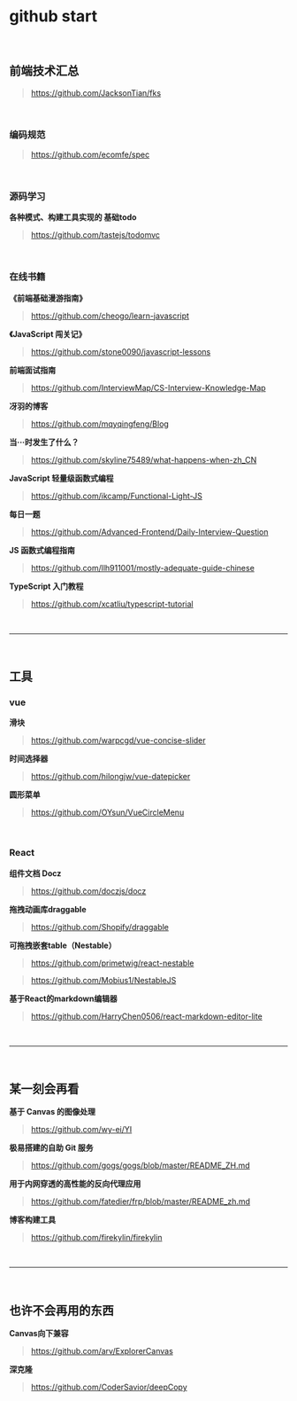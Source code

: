 # github start

<br>

## 前端技术汇总

> https://github.com/JacksonTian/fks

<br>

### 编码规范

> https://github.com/ecomfe/spec

<br>

### 源码学习

**各种模式、构建工具实现的 基础todo**

> https://github.com/tastejs/todomvc

<br>

### 在线书籍

**《前端基础漫游指南》**

> https://github.com/cheogo/learn-javascript

**《JavaScript 闯关记》**

> https://github.com/stone0090/javascript-lessons

**前端面试指南**

> https://github.com/InterviewMap/CS-Interview-Knowledge-Map

**冴羽的博客**

> https://github.com/mqyqingfeng/Blog

**当···时发生了什么？**

> https://github.com/skyline75489/what-happens-when-zh_CN

**JavaScript 轻量级函数式编程**

> https://github.com/ikcamp/Functional-Light-JS

**每日一题**

> https://github.com/Advanced-Frontend/Daily-Interview-Question

**JS 函数式编程指南**

> https://github.com/llh911001/mostly-adequate-guide-chinese

**TypeScript 入门教程**

> https://github.com/xcatliu/typescript-tutorial

<br>

---

<br>



## 工具

### vue

**滑块**

> https://github.com/warpcgd/vue-concise-slider

**时间选择器**

> https://github.com/hilongjw/vue-datepicker

**圆形菜单**

> https://github.com/OYsun/VueCircleMenu

<br>

### React

**组件文档 Docz**

> https://github.com/doczjs/docz

**拖拽动画库draggable**

> https://github.com/Shopify/draggable

**可拖拽嵌套table（Nestable）**

> https://github.com/primetwig/react-nestable

> https://github.com/Mobius1/NestableJS

**基于React的markdown编辑器**

> https://github.com/HarryChen0506/react-markdown-editor-lite

<br>

---

<br>



## 某一刻会再看

**基于 Canvas 的图像处理**

> https://github.com/wy-ei/YI

**极易搭建的自助 Git 服务**

> https://github.com/gogs/gogs/blob/master/README_ZH.md

**用于内网穿透的高性能的反向代理应用**

> https://github.com/fatedier/frp/blob/master/README_zh.md

**博客构建工具**

> https://github.com/firekylin/firekylin

<br>

---

<br>

## 也许不会再用的东西

**Canvas向下兼容**

> https://github.com/arv/ExplorerCanvas

**深克隆**

> https://github.com/CoderSavior/deepCopy
